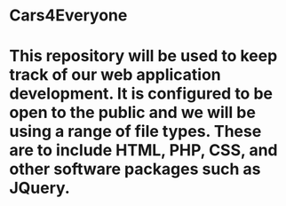 # Cars4Everyone

# This repository will be used to keep track of our web application development. It is configured to be open to the public and we will be using a range of file types. These are to include HTML, PHP, CSS, and other software packages such as JQuery.
